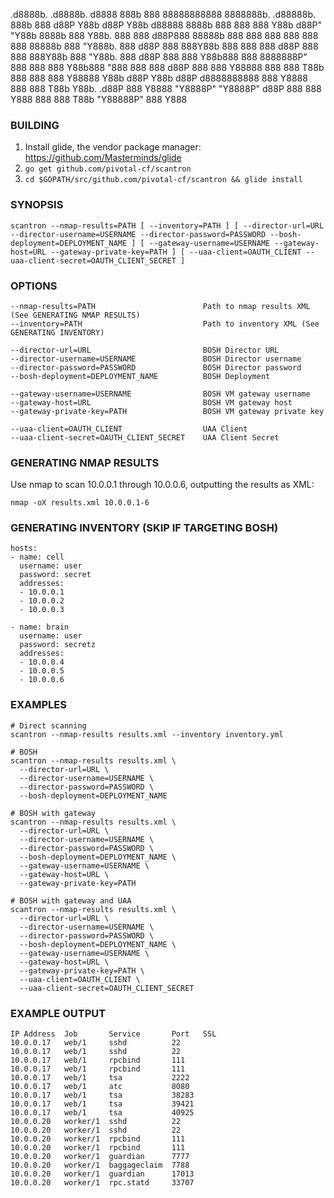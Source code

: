  .d8888b.   .d8888b.        d8888 888b    888 88888888888 8888888b.   .d88888b.  888b    888
d88P  Y88b d88P  Y88b      d88888 8888b   888     888     888   Y88b d88P" "Y88b 8888b   888
Y88b.      888    888     d88P888 88888b  888     888     888    888 888     888 88888b  888
 "Y888b.   888           d88P 888 888Y88b 888     888     888   d88P 888     888 888Y88b 888
    "Y88b. 888          d88P  888 888 Y88b888     888     8888888P"  888     888 888 Y88b888
      "888 888    888  d88P   888 888  Y88888     888     888 T88b   888     888 888  Y88888
Y88b  d88P Y88b  d88P d8888888888 888   Y8888     888     888  T88b  Y88b. .d88P 888   Y8888
 "Y8888P"   "Y8888P" d88P     888 888    Y888     888     888   T88b  "Y88888P"  888    Y888

### BUILDING

1. Install glide, the vendor package manager: https://github.com/Masterminds/glide
1. `go get github.com/pivotal-cf/scantron`
1. `cd $GOPATH/src/github.com/pivotal-cf/scantron && glide install`

### SYNOPSIS

    scantron --nmap-results=PATH [ --inventory=PATH ] [ --director-url=URL --director-username=USERNAME --director-password=PASSWORD --bosh-deployment=DEPLOYMENT_NAME ] [ --gateway-username=USERNAME --gateway-host=URL --gateway-private-key=PATH ] [ --uaa-client=OAUTH_CLIENT --uaa-client-secret=OAUTH_CLIENT_SECRET ]

### OPTIONS

    --nmap-results=PATH                        Path to nmap results XML (See GENERATING NMAP RESULTS)
    --inventory=PATH                           Path to inventory XML (See GENERATING INVENTORY)

    --director-url=URL                         BOSH Director URL
    --director-username=USERNAME               BOSH Director username
    --director-password=PASSWORD               BOSH Director password
    --bosh-deployment=DEPLOYMENT_NAME          BOSH Deployment

    --gateway-username=USERNAME                BOSH VM gateway username
    --gateway-host=URL                         BOSH VM gateway host
    --gateway-private-key=PATH                 BOSH VM gateway private key

    --uaa-client=OAUTH_CLIENT                  UAA Client
    --uaa-client-secret=OAUTH_CLIENT_SECRET    UAA Client Secret

### GENERATING NMAP RESULTS

Use nmap to scan 10.0.0.1 through 10.0.0.6, outputting the results as XML:

    nmap -oX results.xml 10.0.0.1-6

### GENERATING INVENTORY (SKIP IF TARGETING BOSH)

    hosts:
    - name: cell
      username: user
      password: secret
      addresses:
      - 10.0.0.1
      - 10.0.0.2
      - 10.0.0.3

    - name: brain
      username: user
      password: secretz
      addresses:
      - 10.0.0.4
      - 10.0.0.5
      - 10.0.0.6

### EXAMPLES

    # Direct scanning
    scantron --nmap-results results.xml --inventory inventory.yml

    # BOSH
    scantron --nmap-results results.xml \
      --director-url=URL \
      --director-username=USERNAME \
      --director-password=PASSWORD \
      --bosh-deployment=DEPLOYMENT_NAME

    # BOSH with gateway
    scantron --nmap-results results.xml \
      --director-url=URL \
      --director-username=USERNAME \
      --director-password=PASSWORD \
      --bosh-deployment=DEPLOYMENT_NAME \
      --gateway-username=USERNAME \
      --gateway-host=URL \
      --gateway-private-key=PATH

    # BOSH with gateway and UAA
    scantron --nmap-results results.xml \
      --director-url=URL \
      --director-username=USERNAME \
      --director-password=PASSWORD \
      --bosh-deployment=DEPLOYMENT_NAME \
      --gateway-username=USERNAME \
      --gateway-host=URL \
      --gateway-private-key=PATH \
      --uaa-client=OAUTH_CLIENT \
      --uaa-client-secret=OAUTH_CLIENT_SECRET

### EXAMPLE OUTPUT

    IP Address  Job       Service       Port   SSL
    10.0.0.17   web/1     sshd          22
    10.0.0.17   web/1     sshd          22
    10.0.0.17   web/1     rpcbind       111
    10.0.0.17   web/1     rpcbind       111
    10.0.0.17   web/1     tsa           2222
    10.0.0.17   web/1     atc           8080
    10.0.0.17   web/1     tsa           38283
    10.0.0.17   web/1     tsa           39421
    10.0.0.17   web/1     tsa           40925
    10.0.0.20   worker/1  sshd          22
    10.0.0.20   worker/1  sshd          22
    10.0.0.20   worker/1  rpcbind       111
    10.0.0.20   worker/1  rpcbind       111
    10.0.0.20   worker/1  guardian      7777
    10.0.0.20   worker/1  baggageclaim  7788
    10.0.0.20   worker/1  guardian      17013
    10.0.0.20   worker/1  rpc.statd     33707
